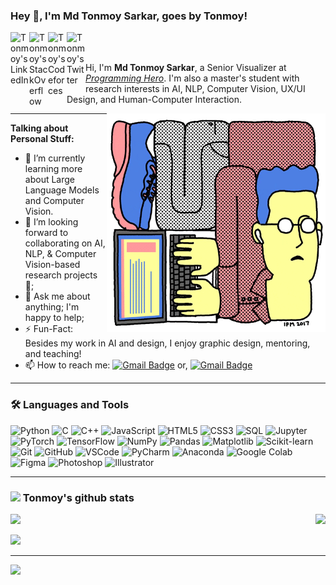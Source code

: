 ### Hey 👋, I'm **Md Tonmoy Sarkar**, goes by **Tonmoy**!

<a href="https://www.linkedin.com/in/tonmoy-sarkar/">
  <img align="left" alt="Tonmoy's LinkedIn" width="30px" src="https://img.icons8.com/ios-filled/50/0077B5/linkedin.png" />
</a>
<a href="https://stackoverflow.com/users/10683827/tonmoy-sarkar">
  <img align="left" alt="Tonmoy's StackOverflow" width="30px" src="https://img.icons8.com/ios-filled/50/F58025/stackoverflow.png" />
</a>
<a href="https://codeforces.com/profile/tonmoyshuvro">
  <img align="left" alt="Tonmoy's Codeforces" width="30px" src="https://img.icons8.com/?size=100&id=jldAN67IAsrW&format=png&color=000000" />
</a>
<a href="https://x.com/tonmoyshuvro">
  <img align="left" alt="Tonmoy's Twitter" width="30px" src="https://freepnglogo.com/images/all_img/1707226109new-twitter-logo-png.png" />
</a>

<br />
<br />

Hi, I'm **Md Tonmoy Sarkar**, a Senior Visualizer at *[Programming Hero](https://www.programming-hero.com/)*. I'm also a master's student with research interests in AI, NLP, Computer Vision, UX/UI Design, and Human-Computer Interaction. 

  <img align="right" alt="GIF" width="350px" src="https://raw.githubusercontent.com/tonmoyshuvro/tonmoyshuvro/refs/heads/main/talking%20social%20media%20GIF%20by%20hi__bred.gif" />

---
**Talking about Personal Stuff:**

- 🌱 I’m currently learning more about Large Language Models and Computer Vision.
- 👯 I’m looking forward to collaborating on AI, NLP, & Computer Vision-based research projects 🤝;
- 💬 Ask me about anything; I'm happy to help;
- ⚡️ Fun-Fact: Besides my work in AI and design, I enjoy graphic design, mentoring, and teaching!
- 📫 How to reach me: 
[![Gmail Badge](https://img.shields.io/badge/-tonmoycse98@gmail.com-c14438?style=flat-square&logo=Gmail&logoColor=white&link=mailto:tonmoycse98@gmail.com)](mailto:tonmoycse98@gmail.com) or, [![Gmail Badge](https://img.shields.io/badge/-tonmoy@vu.edu.bd-c14438?style=flat-square&logo=Gmail&logoColor=white&link=mailto:tonmoy@vu.edu.bd)](mailto:tonmoy@vu.edu.bd)

---

### 🛠️ Languages and Tools

<p align="left">
  <!-- Languages -->
  <img src="https://cdn.jsdelivr.net/gh/devicons/devicon/icons/python/python-original.svg" height="40" alt="Python"/>
  <img src="https://cdn.jsdelivr.net/gh/devicons/devicon/icons/c/c-original.svg" height="40" alt="C"/>
  <img src="https://cdn.jsdelivr.net/gh/devicons/devicon/icons/cplusplus/cplusplus-original.svg" height="40" alt="C++"/>
  <img src="https://cdn.jsdelivr.net/gh/devicons/devicon/icons/javascript/javascript-original.svg" height="40" alt="JavaScript"/>
  <img src="https://cdn.jsdelivr.net/gh/devicons/devicon/icons/html5/html5-original.svg" height="40" alt="HTML5"/>
  <img src="https://cdn.jsdelivr.net/gh/devicons/devicon/icons/css3/css3-original.svg" height="40" alt="CSS3"/>
  <img src="https://cdn.jsdelivr.net/gh/devicons/devicon/icons/mysql/mysql-original.svg" height="40" alt="SQL"/>
  
  <!-- Data Science / ML -->
  <img src="https://cdn.jsdelivr.net/gh/devicons/devicon/icons/jupyter/jupyter-original.svg" height="40" alt="Jupyter"/>
  <img src="https://cdn.jsdelivr.net/gh/devicons/devicon/icons/pytorch/pytorch-original.svg" height="40" alt="PyTorch"/>
  <img src="https://cdn.jsdelivr.net/gh/devicons/devicon/icons/tensorflow/tensorflow-original.svg" height="40" alt="TensorFlow"/>
  <img src="https://cdn.jsdelivr.net/gh/devicons/devicon/icons/numpy/numpy-original.svg" height="40" alt="NumPy"/>
  <img src="https://cdn.jsdelivr.net/gh/devicons/devicon/icons/pandas/pandas-original.svg" height="40" alt="Pandas"/>
  <img src="https://cdn.jsdelivr.net/gh/devicons/devicon/icons/matplotlib/matplotlib-original.svg" height="40" alt="Matplotlib"/>
  <img src="https://cdn.jsdelivr.net/gh/devicons/devicon/icons/scikitlearn/scikitlearn-original.svg" height="40" alt="Scikit-learn"/>

  <!-- Tools / IDEs -->
  <img src="https://cdn.jsdelivr.net/gh/devicons/devicon/icons/git/git-original.svg" height="40" alt="Git"/>
  <img src="https://cdn.jsdelivr.net/gh/devicons/devicon/icons/github/github-original.svg" height="40" alt="GitHub"/>
  <img src="https://cdn.jsdelivr.net/gh/devicons/devicon/icons/vscode/vscode-original.svg" height="40" alt="VSCode"/>
  <img src="https://cdn.jsdelivr.net/gh/devicons/devicon/icons/pycharm/pycharm-original.svg" height="40" alt="PyCharm"/>
  <img src="https://cdn.jsdelivr.net/gh/devicons/devicon/icons/anaconda/anaconda-original.svg" height="40" alt="Anaconda"/>
  <img src="https://cdn.jsdelivr.net/gh/devicons/devicon/icons/googlecloud/googlecloud-original.svg" height="40" alt="Google Colab"/>

  <!-- UI / Design -->
  <img src="https://cdn.jsdelivr.net/gh/devicons/devicon/icons/figma/figma-original.svg" height="40" alt="Figma"/>
  <img src="https://cdn.jsdelivr.net/gh/devicons/devicon/icons/photoshop/photoshop-plain.svg" height="40" alt="Photoshop"/>
  <img src="https://cdn.jsdelivr.net/gh/devicons/devicon/icons/illustrator/illustrator-plain.svg" height="40" alt="Illustrator"/>
</p>



---
### <img src="https://raw.githubusercontent.com/alexnaiman/alexnaiman/master/resources/stats.png" width="35px" /> Tonmoy's github stats
<p align="right">
<img align="left" src="https://github-readme-stats.vercel.app/api?username=TonmoySarkar&theme=tokyonight&show_icons=true" />

<img  float="right" src="https://github-readme-stats.vercel.app/api/top-langs/?username=TonmoySarkar&theme=tokyonight&show_icons=true" />

</p>

![](https://github-readme-streak-stats.herokuapp.com/?user=TonmoySarkar&theme=blue-green&hide_border=false)<br/>

---
[![](https://visitcount.itsvg.in/api?id=TonmoySarkar&label=Profile%20Views&color=4&icon=0&pretty=true)](https://visitcount.itsvg.in)
